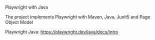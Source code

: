 Playwright with Java

The project implements Playwright with 
Maven, 
Java, 
Junit5 and 
Page Object Model

Playwright Java: https://playwright.dev/java/docs/intro